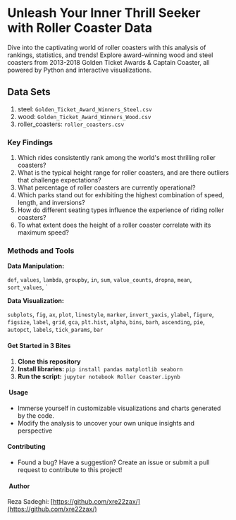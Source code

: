 # Unleash Your Inner Thrill Seeker with Roller Coaster Data

Dive into the captivating world of roller coasters with this analysis of rankings, statistics, and trends! Explore  award-winning wood and steel coasters from 2013-2018 Golden Ticket Awards & Captain Coaster, all powered by Python and interactive visualizations.


## Data Sets

1. steel: `Golden_Ticket_Award_Winners_Steel.csv`
2. wood: `Golden_Ticket_Award_Winners_Wood.csv`
3. roller_coasters: `roller_coasters.csv`



### Key Findings

1.	Which rides consistently rank among the world's most thrilling roller coasters?
2.	What is the typical height range for roller coasters, and are there outliers that challenge expectations?
3.	What percentage of roller coasters are currently operational?
4.	Which parks stand out for exhibiting the highest combination of speed, length, and inversions?
5.	How do different seating types influence the experience of riding roller coasters?
6.	To what extent does the height of a roller coaster correlate with its maximum speed?


###  Methods and Tools

__Data Manipulation:__

`def`, `values`, `lambda`, `groupby`, `in`, `sum`, `value_counts`, `dropna`, `mean`, `sort_values`, `


**Data Visualization:**

`subplots`, `fig`, `ax`, `plot`, `linestyle`, `marker`, `invert_yaxis`, `ylabel`, `figure`, `figsize`, `label`, `grid`, `gca`, `plt.hist`, `alpha`, `bins`, `barh`, `ascending`, `pie`, `autopct`, `labels`, `tick_params`, `bar`


####  Get Started in 3 Bites

1. **Clone this repository**
2. **Install libraries:** `pip install pandas matplotlib seaborn`
3. **Run the script:** `jupyter notebook Roller Coaster.ipynb`

#### ️ Usage

- Immerse yourself in customizable visualizations and charts generated by the code.
- Modify the analysis to uncover your own unique insights and perspective

#### Contributing

- Found a bug? Have a suggestion? Create an issue or submit a pull request to contribute to this project!

#### ‍ Author

Reza Sadeghi: [https://github.com/xre22zax/](https://github.com/xre22zax/)
